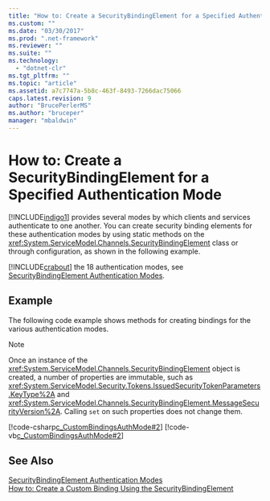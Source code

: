 ```yaml
---
title: "How to: Create a SecurityBindingElement for a Specified Authentication Mode | Microsoft Docs"
ms.custom: ""
ms.date: "03/30/2017"
ms.prod: ".net-framework"
ms.reviewer: ""
ms.suite: ""
ms.technology: 
  - "dotnet-clr"
ms.tgt_pltfrm: ""
ms.topic: "article"
ms.assetid: a7c7747a-5b8c-463f-8493-7266dac75066
caps.latest.revision: 9
author: "BrucePerlerMS"
ms.author: "bruceper"
manager: "mbaldwin"
---
```

# How to: Create a SecurityBindingElement for a Specified Authentication Mode
[!INCLUDE[indigo1](../../../../includes/indigo1-md.md)] provides several modes by which clients and services authenticate to one another. You can create security binding elements for these authentication modes by using static methods on the <xref:System.ServiceModel.Channels.SecurityBindingElement> class or through configuration, as shown in the following example.  
  
 [!INCLUDE[crabout](../../../../includes/crabout-md.md)] the 18 authentication modes, see [SecurityBindingElement Authentication Modes](../../../../docs/framework/wcf/feature-details/securitybindingelement-authentication-modes.md).  
  
## Example  
 The following code example shows methods for creating bindings for the various authentication modes.  
  
> [!NOTE]
>  Once an instance of the <xref:System.ServiceModel.Channels.SecurityBindingElement> object is created, a number of properties are immutable, such as <xref:System.ServiceModel.Security.Tokens.IssuedSecurityTokenParameters.KeyType%2A> and <xref:System.ServiceModel.Channels.SecurityBindingElement.MessageSecurityVersion%2A>. Calling `set` on such properties does not change them.  
  
 [!code-csharp[c_CustomBindingsAuthMode#2](../../../../samples/snippets/csharp/VS_Snippets_CFX/c_custombindingsauthmode/cs/source.cs#2)]
 [!code-vb[c_CustomBindingsAuthMode#2](../../../../samples/snippets/visualbasic/VS_Snippets_CFX/c_custombindingsauthmode/vb/source.vb#2)]  
  
## See Also  
 [SecurityBindingElement Authentication Modes](../../../../docs/framework/wcf/feature-details/securitybindingelement-authentication-modes.md)   
 [How to: Create a Custom Binding Using the SecurityBindingElement](../../../../docs/framework/wcf/feature-details/how-to-create-a-custom-binding-using-the-securitybindingelement.md)